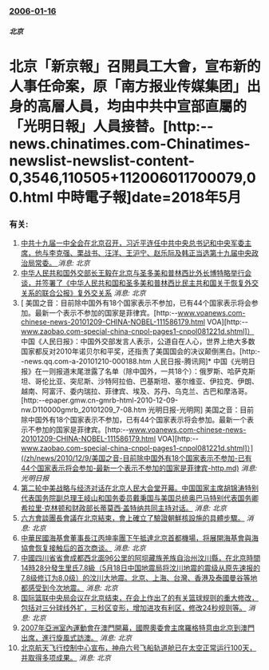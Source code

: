 ### [2006-01-16](/news/2006/01/16/index.md)

##### 北京
# 北京「新京報」召開員工大會，宣布新的人事任命案，原「南方报业传媒集团」出身的高層人員，均由中共中宣部直屬的「光明日報」人員接替。[http:--news.chinatimes.com-Chinatimes-newslist-newslist-content-0,3546,110505+112006011700079,00.html 中時電子報]date=2018年5月 




### 有关:

1. [中共十九届一中全会在北京召开，习近平连任中共中央总书记和中央军委主席，他与李克强、栗战书、汪洋、王沪宁、赵乐际及韩正当选第十九届中央政治局常委。 ](/zh/news/2017/10/25/中共十九届一中全会在北京召开-习近平连任中共中央总书记和中央军委主席-他与李克强-栗战书-汪洋-王沪宁-赵乐际及韩正当选.md) _消息: 北京_
2. [中华人民共和国外交部长王毅在北京与圣多美和普林西比外长博特略举行会谈，并签署了《中华人民共和国和圣多美和普林西比民主共和国关于恢复外交关系的联合公报》复外交关系](/zh/news/2016/12/26/中华人民共和国外交部长王毅在北京与圣多美和普林西比外长博特略举行会谈-并签署了-中华人民共和国和圣多美和普林西比民主共和.md) _消息: 北京_
3. [ 美国之音：目前除中国外有18个国家表示不参加，已有44个国家表示将会参加。最新一个表示不参加的国家是菲律宾。[http:--www.voanews.com-chinese-news-20101209-CHINA-NOBEL-111586179.html VOA][http:--www.zaobao.com-special-china-cnpol-pages1-cnpol081221d.shtml]） 中国《人民日报》：中国外交部发言人表示，公道自在人心，世界上绝大多数国家都反对2010年诺贝尔和平奖，还指责了美国国会的决议颠倒黑白。[http:--news.qq.com-a-20101210-000188.htm 人民日报-腾讯网]* 中国《光明日报》在一则报道末尾泄露了名单（除中国外，一共18个）：俄罗斯、哈萨克斯坦、哥伦比亚、突尼斯、沙特阿拉伯、巴基斯坦、塞尔维亚、伊拉克、伊朗、越南、阿富汗、委内瑞拉、菲律宾、埃及、苏丹、乌克兰、古巴和摩洛哥。[http:--epaper.gmw.cn-gmrb-html-2010-12-09-nw.D110000gmrb_20101209_7-08.htm 光明日报-光明网] 美国之音：目前除中国外有18个国家表示不参加，已有44个国家表示将会参加。最新一个表示不参加的国家是菲律宾。[http:--www.voanews.com-chinese-news-20101209-CHINA-NOBEL-111586179.html VOA][http:--www.zaobao.com-special-china-cnpol-pages1-cnpol081221d.shtml]）](/zh/news/2010/12/9/美国之音-目前除中国外有18个国家表示不参加-已有44个国家表示将会参加-最新一个表示不参加的国家是菲律宾-http.md) _消息: 光明日报_
4. [ 第二轮中美战略与经济对话在北京人民大会堂开幕。中国国家主席胡锦涛特别代表国务院副总理王岐山和国务委员戴秉国与美国总统奥巴马特别代表国务卿希拉里·克林顿和财政部长蒂莫西·盖特纳共同主持对话。](/zh/news/2010/05/24/第二轮中美战略与经济对话在北京人民大会堂开幕-中国国家主席胡锦涛特别代表国务院副总理王岐山和国务委员戴秉国与美国总统奥.md) _消息: 北京_
5. [六方會談團長會議在北京結束，會上確立了驗證朝鮮核設施的具體步驟。](/zh/news/2008/07/12/六方會談團長會議在北京結束-會上確立了驗證朝鮮核設施的具體步驟.md) _消息: 北京_
6. [中華民國海基會董事長江丙坤率團下午抵達北京首都機場，将展開海基會與海協會恢复接触后的首次商谈。](/zh/news/2008/06/11/中華民國海基會董事長江丙坤率團下午抵達北京首都機場-将展開海基會與海協會恢复接触后的首次商谈.md) _消息: 北京_
7. [中國四川省省會成都西北面96公里的阿坝藏族羌族自治州汶川縣，在北京時間14時28分發生里氏7.8級（5月18日中国地震局将汶川地震的震级从原先速报的7.8级修订为8.0级）的汶川大地震。北京、上海、台灣、香港及泰國曼谷等地都感受到今次地震。](/zh/news/2008/05/12/中國四川省省會成都西北面96公里的阿坝藏族羌族自治州汶川縣-在北京時間14時28分發生里氏78級-5月18日中国地震局.md) _消息: 北京_
8. [国际篮联中央局会议在北京结束，在会上作出了的有关篮球规则的重大修改，包括对三分球线外扩，三秒区变形，增加进攻有利区，修改24秒规则等。](/zh/news/2008/04/26/国际篮联中央局会议在北京结束-在会上作出了的有关篮球规则的重大修改-包括对三分球线外扩-三秒区变形-增加进攻有利区-修改.md) _消息: 北京_
9. [2007年亞洲室內運動會在澳門開幕，國際奧委會主席羅格特意由北京到澳門出席，進行旋風式訪澳。](/zh/news/2007/10/26/2007年亞洲室內運動會在澳門開幕-國際奧委會主席羅格特意由北京到澳門出席-進行旋風式訪澳.md) _消息: 北京_
10. [北京航天飞行控制中心宣布，神舟六号飞船轨道舱已在太空正常运行100天，并取得多项成果。](/zh/news/2006/01/25/北京航天飞行控制中心宣布-神舟六号飞船轨道舱已在太空正常运行100天-并取得多项成果.md) _消息: 北京_
